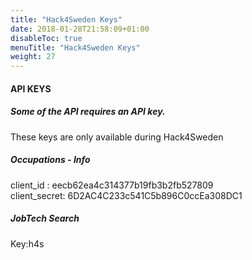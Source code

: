 ```yaml
---
title: "Hack4Sweden Keys"
date: 2018-01-28T21:58:09+01:00
disableToc: true
menuTitle: "Hack4Sweden Keys"
weight: 27
---
```


#### API KEYS 

##### Some of the API requires an API key. 

These keys are only available during Hack4Sweden

##### Occupations - Info  
client_id : eecb62ea4c314377b19fb3b2fb527809  
client_secret: 6D2AC4C233c541C5b896C0ccEa308DC1

##### JobTech Search  
Key:h4s
